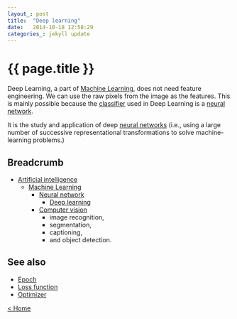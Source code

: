 ```yaml
---
layout_: post
title:  "Deep learning"
date:   2014-10-18 12:58:29
categories_: jekyll update
---
```


# {{ page.title }}

Deep Learning, a part of [Machine Learning](/ai/glossary/machine-learning.html), does not need feature engineering. We can use the raw pixels 
from the image as the features. This is mainly possible because the [classifier](classifier.html) used in Deep Learning is a [neural network](/ai/glossary/neural-network.html).

It is the study and application of deep [neural networks](/ai/glossary/neural-network.html) (i.e., using a large number of successive representational 
transformations to solve machine-learning problems.)


## Breadcrumb

- [Artificial intelligence](artificial-intelligence.html)
  - [Machine Learning](machine-learning.html)
    - [Neural network](neural-network.html)
        - [Deep learning](deep-learning.html)
    - [Computer vision](computer-vision.html)
        - image recognition, 
        - segmentation, 
        - captioning, 
        - and object detection.


## See also

- [Epoch](epoch.html) 
- [Loss function](loss.html) 
- [Optimizer](optimizer.html)

[< Home](..)